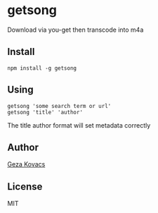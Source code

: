 # getsong

Download via you-get then transcode into m4a

## Install

    npm install -g getsong

## Using

    getsong 'some search term or url'
    getsong 'title' 'author'

The title author format will set metadata correctly

## Author

[Geza Kovacs](https://github.com/gkovacs)

## License

MIT